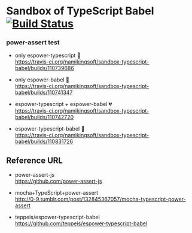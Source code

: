 Sandbox of TypeScript Babel [![Build Status][travis-badge]][travis-url]
==============================

### power-assert test

* only espower-typescript :green_heart:  
https://travis-ci.org/namikingsoft/sandbox-typescript-babel/builds/110739686

* only espower-babel :green_heart:  
https://travis-ci.org/namikingsoft/sandbox-typescript-babel/builds/110741347

* espower-typescript + espower-babel :broken_heart:  
https://travis-ci.org/namikingsoft/sandbox-typescript-babel/builds/110742720

* espower-typescript-babel :green_heart:  
https://travis-ci.org/namikingsoft/sandbox-typescript-babel/builds/110831726


Reference URL
------------------------------

* power-assert-js  
https://github.com/power-assert-js

* mocha+TypeScript+power-assert  
http://0-9.tumblr.com/post/132845367057/mocha-typescript-power-assert

* teppeis/espower-typescript-babel  
https://github.com/teppeis/espower-typescript-babel



[travis-badge]: https://travis-ci.org/namikingsoft/sandbox-typescript-babel.svg?branch=master
[travis-url]: https://travis-ci.org/namikingsoft/sandbox-typescript-babel
